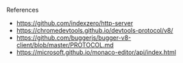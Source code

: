 References

* https://github.com/indexzero/http-server
* https://chromedevtools.github.io/devtools-protocol/v8/
* https://github.com/buggerjs/bugger-v8-client/blob/master/PROTOCOL.md
* https://microsoft.github.io/monaco-editor/api/index.html
